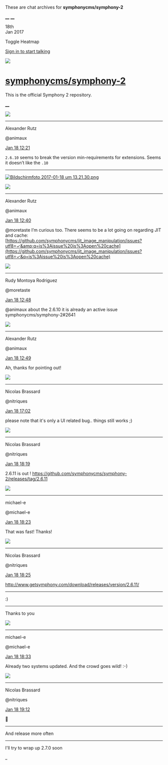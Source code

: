 These are chat archives for **symphonycms/symphony-2**

[__](/symphonycms/symphony-2/archives/2017/01/19)
[__](/symphonycms/symphony-2/archives/2017/01/17)

18th  
Jan 2017

Toggle Heatmap

[Sign in to start talking](/login?action=login&button=archive-login)

![](https://avatars-02.gitter.im/group/iv/3/57542c45c43b8c601977197e?s=48)

#  [symphonycms/symphony-2](/symphonycms/symphony-2)

This is the official Symphony 2 repository.

[ __ ](/orgs/symphonycms/rooms "More symphonycms rooms" )

![](https://avatars2.githubusercontent.com/u/446874?v=3&s=30)

__ __

Alexander Rutz

@animaux

[Jan 18
12:21](https://gitter.im/symphonycms/symphony-2?at=587f5dc4e836bf70105c159e ""
)

`2.6.10` seems to break the version min-requirements for extensions. Seems it
doesn’t like the `.10`

__ __

[![Bildschirmfoto 2017-01-18 um
13.21.30.png](https://files.gitter.im/symphonycms/symphony-2/lUPT/thumb/Bildschirmfoto-2017-01-18-um-13.21.30.png)](https://files.gitter.im/symphonycms/symphony-2/lUPT/Bildschirmfoto-2017-01-18-um-13.21.30.png)

![](https://avatars2.githubusercontent.com/u/446874?v=3&s=30)

__ __

Alexander Rutz

@animaux

[Jan 18
12:40](https://gitter.im/symphonycms/symphony-2?at=587f623c6c1635643c448bf9 ""
)

@moretaste I’m curious too. There seems to be a lot going on regarding JIT and
cache:
[https://github.com/symphonycms/jit_image_manipulation/issues?utf8=✓&amp;q=is%3Aissue%20is%3Aopen%20cache](https://github.com/symphonycms/jit_image_manipulation/issues?utf8=✓&q=is%3Aissue%20is%3Aopen%20cache)

![](https://avatars2.githubusercontent.com/u/857982?v=3&s=30)

__ __

Rudy Montoya Rodriguez

@moretaste

[Jan 18
12:48](https://gitter.im/symphonycms/symphony-2?at=587f641f873d96e16d83579d ""
)

@animaux about the 2.6.10 it is already an active issue
symphonycms/symphony-2#2641

![](https://avatars2.githubusercontent.com/u/446874?v=3&s=30)

__ __

Alexander Rutz

@animaux

[Jan 18
12:49](https://gitter.im/symphonycms/symphony-2?at=587f6446873d96e16d8359d7 ""
)

Ah, thanks for pointing out!

![](https://avatars1.githubusercontent.com/u/771169?v=3&s=30)

__ __

Nicolas Brassard

@nitriques

[Jan 18
17:02](https://gitter.im/symphonycms/symphony-2?at=587f9fbf074f7be763e8837b ""
)

please note that it's only a UI related bug.. things still works ;)

![](https://avatars1.githubusercontent.com/u/771169?v=3&s=30)

__ __

Nicolas Brassard

@nitriques

[Jan 18
18:19](https://gitter.im/symphonycms/symphony-2?at=587fb1bd6c1635643c46a1f2 ""
)

2.6.11 is out !
<https://github.com/symphonycms/symphony-2/releases/tag/2.6.11>

![](https://avatars2.githubusercontent.com/u/40072?v=3&s=30)

__ __

michael-e

@michael-e

[Jan 18
18:23](https://gitter.im/symphonycms/symphony-2?at=587fb2af6c1635643c46a7e0 ""
)

That was fast! Thanks!

![](https://avatars1.githubusercontent.com/u/771169?v=3&s=30)

__ __

Nicolas Brassard

@nitriques

[Jan 18
18:25](https://gitter.im/symphonycms/symphony-2?at=587fb335e836bf70105e5586 ""
)

<http://www.getsymphony.com/download/releases/version/2.6.11/>

__ __

:)

__ __

Thanks to you

![](https://avatars2.githubusercontent.com/u/40072?v=3&s=30)

__ __

michael-e

@michael-e

[Jan 18
18:33](https://gitter.im/symphonycms/symphony-2?at=587fb4efcbcb28177087b22b ""
)

Already two systems updated. And the crowd goes wild! :-)

![](https://avatars1.githubusercontent.com/u/771169?v=3&s=30)

__ __

Nicolas Brassard

@nitriques

[Jan 18
19:12](https://gitter.im/symphonycms/symphony-2?at=587fbe2adcb66e4f767d5a5c ""
)

:rocket:

__ __

And release more often

__ __

I'll try to wrap up 2.7.0 soon

_

